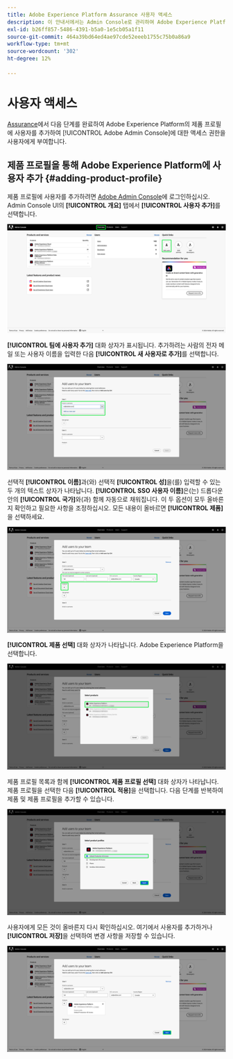 ```yaml
---
title: Adobe Experience Platform Assurance 사용자 액세스
description: 이 안내서에서는 Admin Console로 관리하여 Adobe Experience Platform Assurance에 대한 사용자 액세스를 유지하는 방법을 설명합니다.
exl-id: b26ff857-5486-4391-b5a0-1e5cb05a1f11
source-git-commit: 464a39bd64ed4ae97cde52eeeb1755c75b0a86a9
workflow-type: tm+mt
source-wordcount: '302'
ht-degree: 12%

---
```


# 사용자 액세스

[Assurance](https://adminconsole.adobe.com/)에서 다음 단계를 완료하여 Adobe Experience Platform의 제품 프로필에 사용자를 추가하여 [!UICONTROL Adobe Admin Console]에 대한 액세스 권한을 사용자에게 부여합니다.

## 제품 프로필을 통해 Adobe Experience Platform에 사용자 추가 {#adding-product-profile}

제품 프로필에 사용자를 추가하려면 [Adobe Admin Console](https://adminconsole.adobe.com/)에 로그인하십시오. Admin Console UI의 **[!UICONTROL 개요]** 탭에서 **[!UICONTROL 사용자 추가]**&#x200B;를 선택합니다.

![사용자 추가가 강조 표시된 Admin Console 페이지입니다.](./images/user-access/admin-console.png)

**[!UICONTROL 팀에 사용자 추가]** 대화 상자가 표시됩니다. 추가하려는 사람의 전자 메일 또는 사용자 이름을 입력한 다음 **[!UICONTROL 새 사용자로 추가]**&#x200B;를 선택합니다.

![사용자 추가 대화 상자에서 전자 메일 또는 사용자 이름 입력란이 강조 표시됩니다.](./images/user-access/add-users.png)

선택적 **[!UICONTROL 이름]**&#x200B;과(와) 선택적 **[!UICONTROL 성]**&#x200B;을(를) 입력할 수 있는 두 개의 텍스트 상자가 나타납니다. **[!UICONTROL SSO 사용자 이름]**&#x200B;은(는) 드롭다운 안의 **[!UICONTROL 국가]**&#x200B;와(과) 함께 자동으로 채워집니다. 이 두 옵션이 모두 올바른지 확인하고 필요한 사항을 조정하십시오. 모든 내용이 올바르면 **[!UICONTROL 제품]**&#x200B;을 선택하세요.

![사용자 추가 대화 상자에서 세 개의 이름과 국가 필드가 강조 표시됩니다.](./images/user-access/name-and-products.png)

**[!UICONTROL 제품 선택]** 대화 상자가 나타납니다. Adobe Experience Platform을 선택합니다.

![세 가지 제품 목록과 Adobe Experience Platform 옵션이 강조 표시된 제품 선택 대화 상자.](./images/user-access/select-products.png)

제품 프로필 목록과 함께 **[!UICONTROL 제품 프로필 선택]** 대화 상자가 나타납니다. 제품 프로필을 선택한 다음 **[!UICONTROL 적용]**&#x200B;을 선택합니다. 다음 단계를 반복하여 제품 및 제품 프로필을 추가할 수 있습니다.

![제품 프로필 선택 대화 상자에서 선택한 옵션을 강조 표시했습니다.](./images/user-access/select-product-profiles.png)

사용자에게 모든 것이 올바른지 다시 확인하십시오. 여기에서 사용자를 추가하거나 **[!UICONTROL 저장]**&#x200B;을 선택하여 변경 사항을 저장할 수 있습니다.

![모든 정보를 입력하고 [저장]을 선택한 상태로 팀에 사용자 추가 대화 상자를 엽니다.](./images/user-access/save-selections.png)
